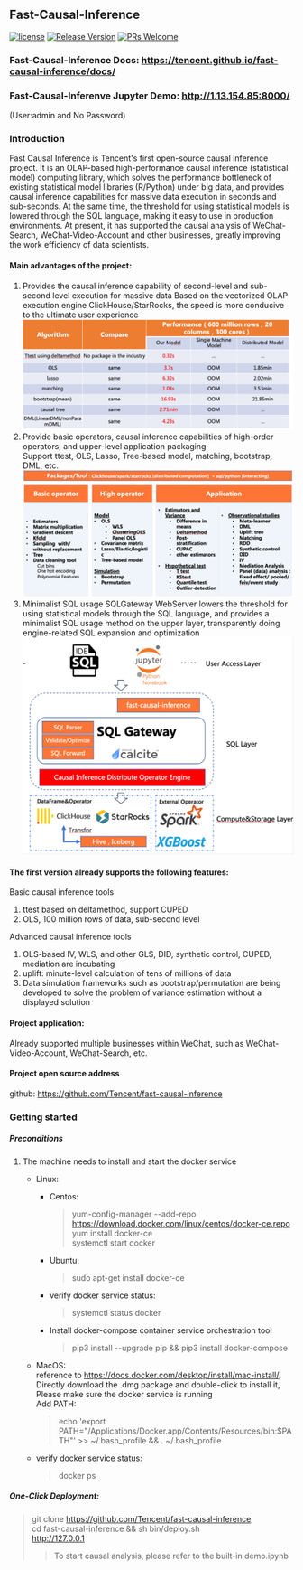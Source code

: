 ## Fast-Causal-Inference

[![license](https://img.shields.io/badge/license-BSD-brightgreen.svg?style=flat)](https://github.com/Tencent/fast-causal-inference/blob/master/LICENSE)
[![Release Version](https://img.shields.io/badge/release-0.1.0-red.svg)](https://github.com/Tencent/fast-causal-inference/releases)
[![PRs Welcome](https://img.shields.io/badge/PRs-welcome-brightgreen.svg)](https://github.com/Tencent/fast-causal-inference/pulls)
### Fast-Causal-Inference Docs: https://tencent.github.io/fast-causal-inference/docs/
### Fast-Causal-Inferenve Jupyter Demo: http://1.13.154.85:8000/
(User:admin and No Password)
### Introduction
Fast Causal Inference is Tencent's first open-source causal inference project. 
It is an OLAP-based high-performance causal inference (statistical model) computing library, 
which solves the performance bottleneck of existing statistical model libraries (R/Python) under big data, 
and provides causal inference capabilities for massive data execution in seconds and sub-seconds. 
At the same time, the threshold for using statistical models is lowered through the SQL language, 
making it easy to use in production environments. At present, it has supported the causal analysis of WeChat-Search, 
WeChat-Video-Account and other businesses, greatly improving the work efficiency of data scientists.

#### Main advantages of the project:
1. Provides the causal inference capability of second-level and sub-second level execution for massive data
Based on the vectorized OLAP execution engine ClickHouse/StarRocks, the speed is more conducive to the ultimate user experience  
![topology](docs/images/fast-causal-inference2.png)
2. Provide basic operators, causal inference capabilities of high-order operators, and upper-level application packaging  
Support ttest, OLS, Lasso, Tree-based model, matching, bootstrap, DML, etc.  
![topology](docs/images/fast-causal-inference3.png)
3. Minimalist SQL usage
SQLGateway WebServer lowers the threshold for using statistical models through the SQL language, 
and provides a minimalist SQL usage method on the upper layer, transparently doing engine-related SQL expansion and optimization  
![topology](docs/images/fast-causal-inference1.png)

#### The first version already supports the following features:
Basic causal inference tools
1. ttest based on deltamethod, support CUPED
2. OLS, 100 million rows of data, sub-second level

Advanced causal inference tools
1. OLS-based IV, WLS, and other GLS, DID, synthetic control, CUPED, mediation are incubating
2. uplift: minute-level calculation of tens of millions of data
3. Data simulation frameworks such as bootstrap/permutation are being developed to solve the problem of variance estimation without a displayed solution

#### Project application:
Already supported multiple businesses within WeChat, such as WeChat-Video-Account, WeChat-Search, etc.

#### Project open source address
github: https://github.com/Tencent/fast-causal-inference

###  Getting started
##### Preconditions
1. The machine needs to install and start the docker service  
    - Linux:
      - Centos:
        > yum-config-manager --add-repo https://download.docker.com/linux/centos/docker-ce.repo  
          yum install docker-ce  
          systemctl start docker   

      - Ubuntu:
        > sudo apt-get install docker-ce

      - verify docker service status:  
        > systemctl status docker   
    
      - Install docker-compose container service orchestration tool  
        > pip3 install --upgrade pip && pip3 install docker-compose
    - MacOS:  
    reference to https://docs.docker.com/desktop/install/mac-install/, Directly download the .dmg package and double-click to install it,
      Please make sure the docker service is running  
        Add PATH:
        >  echo 'export PATH="/Applications/Docker.app/Contents/Resources/bin:$PATH"' >> ~/.bash_profile && . ~/.bash_profile

    - verify docker service status:  
        > docker ps

##### One-Click Deployment: 
> git clone https://github.com/Tencent/fast-causal-inference  
> cd fast-causal-inference && sh bin/deploy.sh   
> http://127.0.0.1
>>  To start causal analysis, please refer to the built-in demo.ipynb
